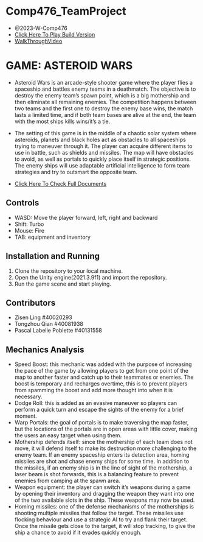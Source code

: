 # Comp476_TeamProject 
- @2023-W-Comp476
- [Click Here To Play Build Version](https://drive.google.com/file/d/1fPpzeduGXfgCAgrobeTqWp2s_Qb7pw2M/view?usp=share_link)
- [WalkThroughVideo](https://youtu.be/ImqMZy3LNaI)
  
# GAME: ASTEROID WARS
- Asteroid Wars is an arcade-style shooter game where the player flies a spaceship and battles enemy teams in a deathmatch. The objective is to destroy the enemy team’s spawn point, which is a big mothership and then eliminate all remaining enemies. The competition happens between two teams and the first one to destroy the enemy base wins, the match lasts a limited time, and if both team bases are alive at the end, the team with the most ships kills wins/it’s a tie.
- The setting of this game is in the middle of a chaotic solar system where asteroids, planets and black holes act as obstacles to all spaceships trying to maneuver through it. The player can acquire different items to use in battle, such as shields and missiles. The map will have obstacles to avoid, as well as portals to quickly place itself in strategic positions. The enemy ships will use adaptable artificial intelligence to form team strategies and try to outsmart the opposite team.


- [Click Here To Check Full Documents](https://docs.google.com/document/d/152IiH644G6g-sS6qVvFXUZ_jZ827LYQ5wGeIpCHpICk/edit?usp=sharing)

## Controls
- WASD: Move the player forward, left, right and backward
- Shift: Turbo
- Mouse: Fire
- TAB: equipment and inventory

## Installation and Running
1. Clone the repository to your local machine.
2. Open the Unity engine(2021.3.9f1) and import the repository.
3. Run the game scene and start playing.

## Contributors
  - Zisen Ling #40020293
  - Tongzhou Qian #40081938
  - Pascal Labelle Poblette #40131558 

## Mechanics Analysis
- Speed Boost: this mechanic was added with the purpose of increasing the pace of the game by allowing players to get from one point of the map to another faster and catch up to their teammates or enemies. The boost is temporary and recharges overtime, this is to prevent players from spamming the boost and add more thought into when it is necessary.
- Dodge Roll: this is added as an evasive maneuver so players can perform a quick turn and escape the sights of the enemy for a brief moment.
- Warp Portals: the goal of portals is to make traversing the map faster, but the locations of the portals are in open areas with little cover, making the users an easy target when using them.
- Mothership defends itself: since the mothership of each team does not move, it will defend itself to make its destruction more challenging to the enemy team. If an enemy spaceship enters its detection area, homing missiles are shot and chase enemy ships for some time. In addition to the missiles, if an enemy ship is in the line of sight of the mothership, a laser beam is shot forwards, this is a balancing feature to prevent enemies from camping at the spawn area.
- Weapon equipment: the player can switch it’s weapons during a game by opening their inventory and dragging the weapon they want into one of the two available slots in the ship. These weapons may now be used.
- Homing missiles: one of the defense mechanisms of the motherships is shooting multiple missiles that follow the target. These missiles use flocking behaviour and use a strategic AI to try and flank their target. Once the missile gets close to the target, it will stop tracking, to give the ship a chance to avoid if it evades quickly enough.
